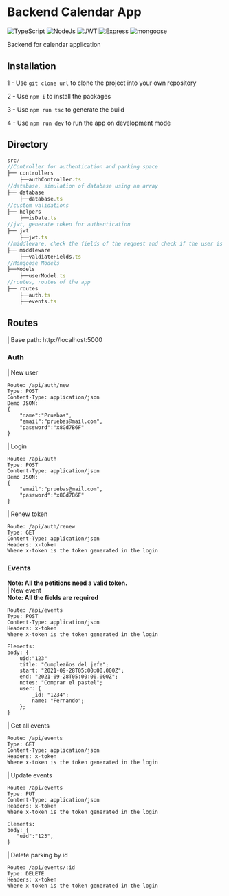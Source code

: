 # Backend Calendar App
<div>
  <img alt="TypeScript" src="https://img.shields.io/badge/-TypeScript-007ACC?style=for-the-badge&logo=typescript&logoColor=white" />
  <img alt="NodeJs" src="https://img.shields.io/badge/NodeJs-45b8d8?style=for-the-badge&logo=NodeJS&logoColor=white" />
  <img alt="JWT" src="https://img.shields.io/badge/JWT-43853d?style=for-the-badge&logo=JWT&logoColor=white" />
  <img alt="Express" src="https://img.shields.io/badge/-Express-15c213?style=for-the-badge&logo=Express&logoColor=white" />
  <img alt="mongoose" src="https://img.shields.io/badge/-mongoose-165fcc?style=for-the-badge&logo=mongoose&logoColor=white" />
</div>

Backend for calendar application

## Installation

1 - Use ```git clone url``` to clone the project into your own repository

2 - Use ```npm i``` to install the packages

3 - Use ```npm run tsc``` to generate the build

4 - Use ```npm run dev``` to run the app on development mode


## Directory

```js
src/
//Controller for authentication and parking space 
├── controllers
    ├──authController.ts
//database, simulation of database using an array
├── database
    ├──database.ts
//custom validations
├── helpers
    ├──isDate.ts
//jwt, generate token for authentication
├── jwt
    ├──jwt.ts
//middleware, check the fields of the request and check if the user is authenticated
├── middleware
    ├──valdiateFields.ts
//Mongoose Models
├──Models
    ├──userModel.ts
//routes, routes of the app
├── routes
    ├──auth.ts
    ├──events.ts
```
## Routes
| Base path: http://localhost:5000
### Auth
| New user
```
Route: /api/auth/new
Type: POST
Content-Type: application/json
Demo JSON:
{
	"name":"Pruebas",
	"email":"pruebas@mail.com",
	"password":"x8Gd7B6F"
}

```
| Login
```
Route: /api/auth
Type: POST
Content-Type: application/json
Demo JSON:
{
	"email":"pruebas@mail.com",
	"password":"x8Gd7B6F"
}
```
| Renew token
```
Route: /api/auth/renew
Type: GET
Content-Type: application/json
Headers: x-token
Where x-token is the token generated in the login
```

### Events
__Note: All the petitions need a valid token.__
<br/>
| New event
<br/>
__Note: All the fields are required__
```
Route: /api/events
Type: POST
Content-Type: application/json
Headers: x-token
Where x-token is the token generated in the login

Elements: 
body: {
    uid:"123"
    title: "Cumpleaños del jefe";
    start: "2021-09-28T05:00:00.000Z";
    end: "2021-09-28T05:00:00.000Z";
    notes: "Comprar el pastel";
    user: {
        _id: "1234";
        name: "Fernando";
    };
}
```
| Get all events
```
Route: /api/events
Type: GET
Content-Type: application/json
Headers: x-token
Where x-token is the token generated in the login
```
| Update events
```
Route: /api/events
Type: PUT
Content-Type: application/json
Headers: x-token
Where x-token is the token generated in the login

Elements: 
body: {
   "uid":"123",
}
```
| Delete parking by id
```
Route: /api/events/:id
Type: DELETE
Headers: x-token
Where x-token is the token generated in the login
```

